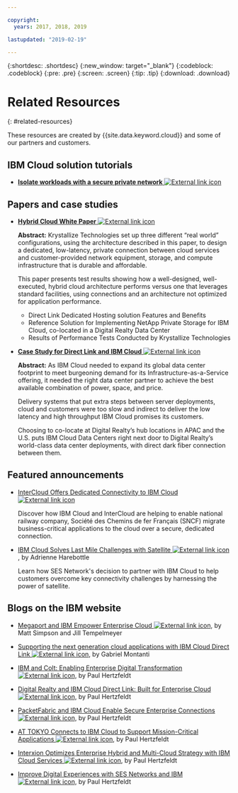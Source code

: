 ```yaml
---

copyright:
  years: 2017, 2018, 2019

lastupdated: "2019-02-19"

---
```


{:shortdesc: .shortdesc}
{:new_window: target="_blank"}
{:codeblock: .codeblock}
{:pre: .pre}
{:screen: .screen}
{:tip: .tip}
{:download: .download}

# Related Resources
{: #related-resources}

These resources are created by {{site.data.keyword.cloud}} and some of our partners and customers.

## IBM Cloud solution tutorials

* [**Isolate workloads with a secure private network** ![External link icon](../../icons/launch-glyph.svg "External link icon")](https://cloud.ibm.com/docs/tutorials/secure-network-enclosure.html#isolate-workloads-with-a-secure-private-network)

## Papers and case studies

* [**Hybrid Cloud White Paper** ![External link icon](../../icons/launch-glyph.svg "External link icon")](https://public.dhe.ibm.com/cloud/bluemix/network/direct-link/ibm-hybrid-cloud-whitepaper.pdf)

    **Abstract:** Krystallize Technologies set up three different “real world” configurations, using the architecture described in this paper, to design a dedicated, low-latency, private connection between cloud services and customer-provided network equipment, storage, and compute infrastructure that is durable and affordable. 

    This paper presents test results showing how a well-designed, well-executed, hybrid cloud architecture performs versus one that leverages standard facilities, using connections and an architecture not optimized for application performance.

     * Direct Link Dedicated Hosting solution Features and Benefits 
     * Reference Solution for Implementing NetApp Private Storage for IBM Cloud, co-located in a Digital Realty Data Center 
     * Results of Performance Tests Conducted by Krystallize Technologies


* [**Case Study for Direct Link and IBM Cloud** ![External link icon](../../icons/launch-glyph.svg "External link icon")](https://public.dhe.ibm.com/cloud/bluemix/network/direct-link/ibm-cloud-case-study.pdf)

    **Abstract:** As IBM Cloud needed to expand its global data center footprint to meet burgeoning demand for its Infrastructure-as-a-Service offering, it needed the right data center partner to achieve the best available combination of power, space, and price.

    Delivery systems that put extra steps between server deployments, cloud and customers were too slow and indirect to deliver the low latency and high throughput IBM Cloud promises its customers. 

    Choosing to co-locate at Digital Realty’s hub locations in APAC and the U.S. puts IBM Cloud Data Centers right next door to Digital Realty’s world-class data center deployments, with direct dark fiber connection between them.
    
## Featured announcements

* [InterCloud Offers Dedicated Connectivity to IBM Cloud ![External link icon](../../icons/launch-glyph.svg "External link icon")](https://info.intercloud.com/intercloud-offers-dedicated-connectivity-to-ibm-cloud)

    Discover how IBM Cloud and InterCloud are helping to enable national railway company, Société des Chemins de fer Français (SNCF) migrate business-critical applications to the cloud over a secure, dedicated connection.
    
* [IBM Cloud Solves Last Mile Challenges with Satellite ![External link icon](../../icons/launch-glyph.svg "External link icon")](https://www.satellitetoday.com/mobility/2018/10/25/ibm-cloud-solves-last-mile-challenges-with-satellite/), by Adrienne Harebottle

    Learn how SES Network's decision to partner with IBM Cloud to help customers overcome key connectivity challenges by harnessing the power of satellite.

## Blogs on the IBM website

* [Megaport and IBM Empower Enterprise Cloud ![External link icon](../../icons/launch-glyph.svg "External link icon")](https://www.ibm.com/blogs/bluemix/2017/12/megaport-and-ibm-empower-enterprise-cloud/), by Matt Simpson and Jill Tempelmeyer

* [Supporting the next generation cloud applications with IBM Cloud Direct Link ![External link icon](../../icons/launch-glyph.svg "External link icon")](https://www.ibm.com/blogs/cloud-computing/2018/06/26/next-generation-cloud-apps-ibm-cloud-direct-link/), by Gabriel Montanti

* [IBM and Colt: Enabling Enterprise Digital Transformation ![External link icon](../../icons/launch-glyph.svg "External link icon")](https://www.ibm.com/blogs/bluemix/2018/06/ibm-colt-enterprise-digital-transformation/), by Paul Hertzfeldt

* [Digital Realty and IBM Cloud Direct Link: Built for Enterprise Cloud ![External link icon](../../icons/launch-glyph.svg "External link icon")](https://www.ibm.com/blogs/bluemix/2018/07/digital-realty-ibm-cloud-direct-link-expand-network/), by Paul Hertzfeldt

* [PacketFabric and IBM Cloud Enable Secure Enterprise Connections ![External link icon](../../icons/launch-glyph.svg "External link icon")](https://www.ibm.com/blogs/bluemix/2018/08/packetfabric-ibm-enable-secure-enterprise-connections/), by Paul Hertzfeldt

* [AT TOKYO Connects to IBM Cloud to Support Mission-Critical Applications ![External link icon](../../icons/launch-glyph.svg "External link icon")](https://www.ibm.com/blogs/bluemix/2018/08/tokyo-connects-ibm-cloud-support-mission-critical-applications/), by Paul Hertzfeldt

* [Interxion Optimizes Enterprise Hybrid and Multi-Cloud Strategy with IBM Cloud Services ![External link icon](../../icons/launch-glyph.svg "External link icon")](https://www.ibm.com/blogs/bluemix/2018/09/interxion-enterprise-ibm-cloud-services/), by Paul Hertzfeldt

* [Improve Digital Experiences with SES Networks and IBM ![External link icon](../../icons/launch-glyph.svg "External link icon")](https://www.ibm.com/blogs/bluemix/2018/10/improve-digital-experiences-with-ses-networks-and-ibm/), by Paul Hertzfeldt
